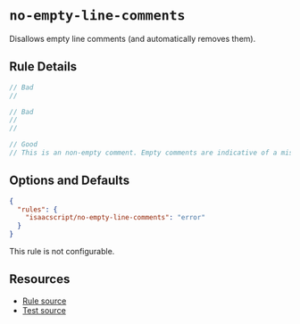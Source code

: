 # `no-empty-line-comments`

Disallows empty line comments (and automatically removes them).

## Rule Details

```ts
// Bad
//

// Bad
//
//

// Good
// This is an non-empty comment. Empty comments are indicative of a mistake.
```

## Options and Defaults

```json
{
  "rules": {
    "isaacscript/no-empty-line-comments": "error"
  }
}
```

This rule is not configurable.

## Resources

- [Rule source](../../src/rules/no-empty-line-comments.ts)
- [Test source](../../tests/rules/no-empty-line-comments.test.ts)
